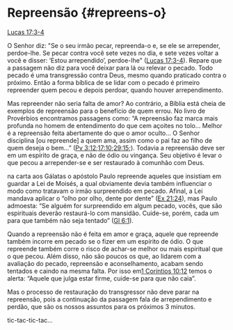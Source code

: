 # **Repreensão** {#repreens-o}

[Lucas 17:3-4](http://bibliaonline.com.br/acf/lc/17/3-4)

O Senhor diz: &quot;Se o seu irmão pecar, repreenda-o e, se ele se arrepender, perdoe-lhe. Se pecar contra você sete vezes no dia, e sete vezes voltar a você e disser: ‘Estou arrependido’, perdoe-lhe&quot; ([Lucas 17:3-4](http://bibliaonline.com.br/acf/lc/17/3-4)). Repare que a passagem não diz para você deixar para lá ou relevar o pecado. Todo pecado é uma transgressão contra Deus, mesmo quando praticado contra o próximo. Então a forma bíblica de se lidar com o pecado é primeiro repreender quem pecou e depois perdoar, quando houver arrependimento.

Mas repreender não seria falta de amor? Ao contrário, a Bíblia está cheia de exemplos de repreensão para o benefício de quem errou. No livro de Provérbios encontramos passagens como: “A repreensão faz marca mais profunda no homem de entendimento do que cem açoites no tolo... Melhor é a repreensão feita abertamente do que o amor oculto... O Senhor disciplina [ou repreende] a quem ama, assim como o pai faz ao filho de quem deseja o bem...” ([Pv 3:12](http://bibliaonline.com.br/acf/pv/3/12);[17:10](http://bibliaonline.com.br/acf/pv/17/10);[29:15](http://bibliaonline.com.br/acf/pv/29/15);). Todavia a repreensão deve ser em um espírito de graça, e não de ódio ou vingança. Seu objetivo é levar o que pecou a arrepender-se e ser restaurado à comunhão com Deus.

na carta aos Gálatas o apóstolo Paulo repreende aqueles que insistiam em guardar a Lei de Moisés, a qual obviamente devia também influenciar o modo como tratavam o irmão surpreendido em pecado. Afinal, a Lei mandava aplicar o “olho por olho, dente por dente” ([Ex 21:24](http://bibliaonline.com.br/acf/ex/21/24)), mas Paulo admoesta: “Se alguém for surpreendido em algum pecado, vocês, que são espirituais deverão restaurá-lo com mansidão. Cuide-se, porém, cada um para que também não seja tentado” ([Gl 6:1](http://bibliaonline.com.br/acf/gl/6/1)).

Quando a repreensão não é feita em amor e graça, aquele que repreende também incorre em pecado se o fizer em um espírito de ódio. O que repreende também corre o risco de achar-se melhor ou mais espiritual que o que pecou. Além disso, não são poucos os que, ao lidarem com a avaliação do pecado, repreensão e aconselhamento, acabam sendo tentados e caindo na mesma falta. Por isso em[1 Coríntios 10:12](http://bibliaonline.com.br/acf/1co/10/12) temos o alerta: “Aquele que julga estar firme, cuide-se para que não caia”.

Mas o processo de restauração do transgressor não deve parar na repreensão, pois a continuação da passagem fala de arrependimento e perdão, que são os nossos assuntos para os próximos 3 minutos.

tic-tac-tic-tac...
